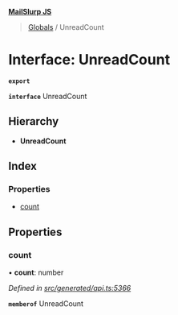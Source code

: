 **[MailSlurp JS](../README.md)**

> [Globals](../README.md) / UnreadCount

# Interface: UnreadCount

**`export`** 

**`interface`** UnreadCount

## Hierarchy

* **UnreadCount**

## Index

### Properties

* [count](unreadcount.md#count)

## Properties

### count

•  **count**: number

*Defined in [src/generated/api.ts:5366](https://github.com/mailslurp/mailslurp-client/blob/eace919/src/generated/api.ts#L5366)*

**`memberof`** UnreadCount
